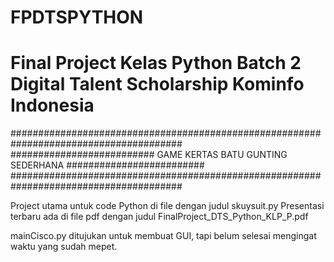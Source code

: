 # FPDTSPYTHON
# Final Project Kelas Python Batch 2 Digital Talent Scholarship Kominfo Indonesia
#######################################################################################
########################## GAME KERTAS BATU GUNTING SEDERHANA #########################
#######################################################################################

Project utama untuk code Python di file dengan judul skuysuit.py
Presentasi terbaru ada di file pdf dengan judul FinalProject_DTS_Python_KLP_P.pdf

mainCisco.py ditujukan untuk membuat GUI, tapi belum selesai mengingat waktu yang sudah mepet.
